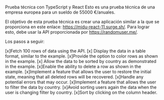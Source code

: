 Prueba técnica con TypeScript y React
Esto es una prueba técnica de una empresa europea para un sueldo de 55000 €/anuales.

El objetivo de esta prueba técnica es crear una aplicación similar a la que se proporciona en este enlace: https://midu-react-11.surge.sh/. Para lograr esto, debe usar la API proporcionada por https://randomuser.me/.

Los pasos a seguir:

[x]Fetch 100 rows of data using the API.
[x] Display the data in a table format, similar to the example.
[x]Provide the option to color rows as shown in the example.
[x] Allow the data to be sorted by country as demonstrated in the example.
[x]Enable the ability to delete a row as shown in the example.
[x]Implement a feature that allows the user to restore the initial state, meaning that all deleted rows will be recovered.
[x]Handle any potential errors that may occur.
[x]Implement a feature that allows the user to filter the data by country.
[x]Avoid sorting users again the data when the user is changing filter by country.
[x]Sort by clicking on the column header.